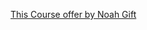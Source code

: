 [This Course offer by Noah Gift](https://www.coursera.org/specializations/building-cloud-computing-solutions-at-scale)
